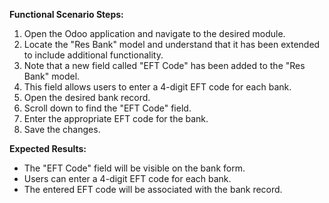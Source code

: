 **Functional Scenario Steps:**
1. Open the Odoo application and navigate to the desired module.
2. Locate the "Res Bank" model and understand that it has been extended to include additional functionality.
3. Note that a new field called "EFT Code" has been added to the "Res Bank" model.
4. This field allows users to enter a 4-digit EFT code for each bank.
5. Open the desired bank record.
6. Scroll down to find the "EFT Code" field.
7. Enter the appropriate EFT code for the bank.
8. Save the changes.

**Expected Results:**
- The "EFT Code" field will be visible on the bank form.
- Users can enter a 4-digit EFT code for each bank.
- The entered EFT code will be associated with the bank record.
